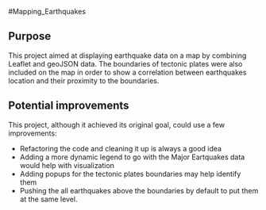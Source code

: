 #Mapping_Earthquakes

## Purpose
This project aimed at displaying earthquake data on a map by combining Leaflet and geoJSON data. The boundaries of tectonic plates were also included on the map in order to show a correlation between earthquakes location and their proximity to the boundaries.

## Potential improvements
This project, although it achieved its original goal, could use a few improvements:
- Refactoring the code and cleaning it up is always a good idea
- Adding a more dynamic legend to go with the Major Eartquakes data would help with visualization
- Adding popups for the tectonic plates boundaries may help identify them
- Pushing the all earthquakes above the boundaries by default to put them at the same level.
